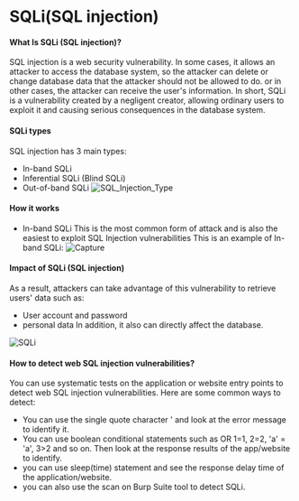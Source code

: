 # SQLi(SQL injection)

#### What Is SQLi (SQL injection)?

SQL injection is a web security vulnerability. In some cases, it allows an attacker to access the database system, so the attacker can delete or change database data that the attacker should not be allowed to do. or in other cases, the attacker can receive the user's information. In short, SQLi is a vulnerability created by a negligent creator, allowing ordinary users to exploit it and causing serious consequences in the database system.
#### SQLi types
SQL injection has 3 main types:
* In-band SQLi
* Inferential SQLi (Blind SQLi)
* Out-of-band SQLi
![SQL_Injection_Type](https://github.com/DOMBNC/SQLi/assets/101182846/7eae2824-a4ab-46c0-8999-a73204ce1e7e)
#### How it works
* In-band SQLi
This is the most common form of attack and is also the easiest to exploit SQL Injection vulnerabilities
This is an example of In-band SQLi:
![Capture](https://github.com/DOMBNC/SQLi/assets/101182846/abf3f182-d9a5-4af9-987c-31175ebf472e)


#### Impact of SQLi (SQL injection)

As a result, attackers can take advantage of this vulnerability to retrieve users' data such as:
* User account and password
* personal data
In addition, it also can directly affect the database.

![SQLi](https://github.com/DOMBNC/SQLi/assets/101182846/c1871951-83d2-4ed4-8ed7-e5e9f9de2145)

#### How to detect web SQL injection vulnerabilities?

You can use systematic tests on the application or website entry points to detect web SQL injection vulnerabilities. Here are some common ways to detect:
* You can use the single quote character ' and look at the error message to identify it.
* You can use boolean conditional statements such as OR 1=1, 2=2, 'a' = 'a', 3>2 and so on. Then look at the response results of the app/website to identify.
* you can use sleep(time) statement and see the response delay time of the application/website.
* you can also use the scan on Burp Suite tool to detect SQLi.
